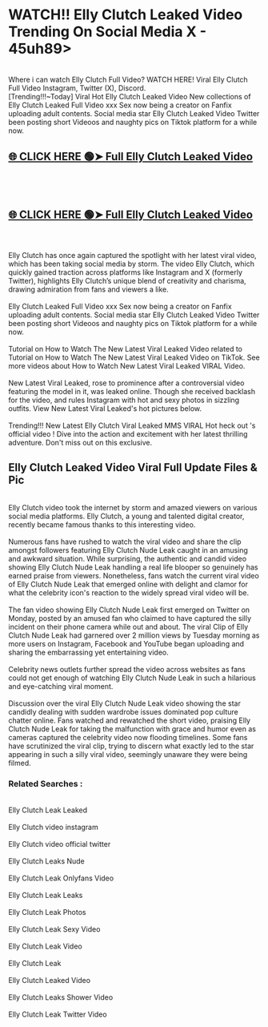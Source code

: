 # WATCH!! Elly Clutch Leaked Video Trending On Social Media X - 45uh89>
<br>
Where i can watch Elly Clutch Full Video? WATCH HERE! Viral Elly Clutch Full Video Instagram, Twitter (X), Discord.
<br>
[Trending!!!~Today] Viral Hot Elly Clutch Leaked Video New collections of Elly Clutch Leaked Full Video xxx Sex now being a creator on Fanfix uploading adult contents. Social media star Elly Clutch Leaked Video Twitter been posting short Videoos and naughty pics on Tiktok platform for a while now.
<br>
<h2><a href="https://onlyfansleakedmodels.blogspot.com/2024/09/elly-clutch-sex-with-stranger-video.html">🌐 CLICK HERE 🟢➤ Full Elly Clutch Leaked Video</a></h2><br>
<br>
<h2><a href="https://onlyfansleakedmodels.blogspot.com/2024/09/elly-clutch-sex-with-stranger-video.html">🌐 CLICK HERE 🟢➤ Full Elly Clutch Leaked Video</a></h2><br>
<br>
Elly Clutch has once again captured the spotlight with her latest viral video, which has been taking social media by storm. The video Elly Clutch, which quickly gained traction across platforms like Instagram and X (formerly Twitter), highlights Elly Clutch’s unique blend of creativity and charisma, drawing admiration from fans and viewers a like.
<br><br>
Elly Clutch Leaked Full Video xxx Sex now being a creator on Fanfix uploading adult contents. Social media star Elly Clutch Leaked Video Twitter been posting short Videoos and naughty pics on Tiktok platform for a while now.
<br><br>
Tutorial on How to Watch The New Latest Viral Leaked Video related to Tutorial on How to Watch The New Latest Viral Leaked Video on TikTok. See more videos about How to Watch New Latest Viral Leaked VIRAL Video.
<br><br>
New Latest Viral Leaked, rose to prominence after a controversial video featuring the model in it, was leaked online. Though she received backlash for the video, and rules Instagram with hot and sexy photos in sizzling outfits. View New Latest Viral Leaked's hot pictures below.
<br><br>
Trending!!! New Latest Elly Clutch Viral Leaked MMS VIRAL Hot heck out 's official video ! Dive into the action and excitement with her latest thrilling adventure. Don't miss out on this exclusive.
<br>
<h2>Elly Clutch Leaked Video Viral Full Update Files & Pic</h2>
<br>
Elly Clutch video took the internet by storm and amazed viewers on various social media platforms. Elly Clutch, a young and talented digital creator, recently became famous thanks to this interesting video.
<br><br>
Numerous fans have rushed to watch the viral video and share the clip amongst followers featuring Elly Clutch Nude Leak caught in an amusing and awkward situation. While surprising, the authentic and candid video showing Elly Clutch Nude Leak handling a real life blooper so genuinely has earned praise from viewers. Nonetheless, fans watch the current viral video of Elly Clutch Nude Leak that emerged online with delight and clamor for what the celebrity icon's reaction to the widely spread viral video will be.
<br><br>
The fan video showing Elly Clutch Nude Leak first emerged on Twitter on Monday, posted by an amused fan who claimed to have captured the silly incident on their phone camera while out and about. The viral Clip of Elly Clutch Nude Leak had garnered over 2 million views by Tuesday morning as more users on Instagram, Facebook and YouTube began uploading and sharing the embarrassing yet entertaining video.
<br><br>
Celebrity news outlets further spread the video across websites as fans could not get enough of watching Elly Clutch Nude Leak in such a hilarious and eye-catching viral moment.
<br><br>
Discussion over the viral Elly Clutch Nude Leak video showing the star candidly dealing with sudden wardrobe issues dominated pop culture chatter online. Fans watched and rewatched the short video, praising Elly Clutch Nude Leak for taking the malfunction with grace and humor even as cameras captured the celebrity video now flooding timelines. Some fans have scrutinized the viral clip, trying to discern what exactly led to the star appearing in such a silly viral video, seemingly unaware they were being filmed.
<br>
<h3>Related Searches :</h3>
<br>
Elly Clutch Leak Leaked
<br><br>
Elly Clutch video instagram
<br><br>
Elly Clutch video official twitter
<br><br>
Elly Clutch Leaks Nude
<br><br>
Elly Clutch Leak Onlyfans Video
<br><br>
Elly Clutch Leak Leaks
<br><br>
Elly Clutch Leak Photos
<br><br>
Elly Clutch Leak Sexy Video
<br><br>
Elly Clutch Leak Video
<br><br>
Elly Clutch Leak
<br><br>
Elly Clutch Leaked Video
<br><br>
Elly Clutch Leaks Shower Video
<br><br>
Elly Clutch Leak Twitter Video
